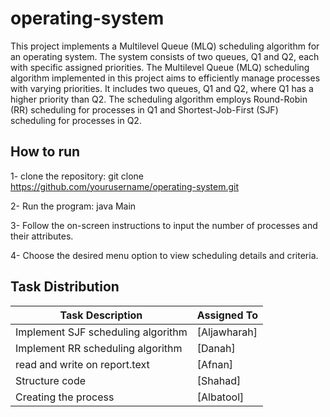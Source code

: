 # operating-system
This project implements a Multilevel Queue (MLQ) scheduling algorithm for an operating system. The system consists of two queues, Q1 and Q2, each with specific assigned priorities.
The Multilevel Queue (MLQ) scheduling algorithm implemented in this project aims to efficiently manage processes with varying priorities. It includes two queues, Q1 and Q2, where Q1 has a higher priority than Q2. The scheduling algorithm employs Round-Robin (RR) scheduling for processes in Q1 and Shortest-Job-First (SJF) scheduling for processes in Q2.

## How to run
1- clone the repository:
git clone https://github.com/yourusername/operating-system.git

2- Run the program:
java Main

3- Follow the on-screen instructions to input the number of processes and their attributes.

4- Choose the desired menu option to view scheduling details and criteria.


## Task Distribution

| Task Description                             | Assigned To          |
|----------------------------------------------|----------------------|
| Implement SJF scheduling algorithm           | [Aljawharah] |
| Implement RR scheduling algorithm            | [Danah] |
| read and write on report.text                | [Afnan]   |
| Structure code                               | [Shahad] |
| Creating the process                         | [Albatool] |
